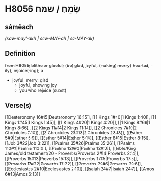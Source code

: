 # H8056 שָׂמֵחַ / שמח

## sâmêach

_(saw-may'-akh | saw-MAY-ah | sa-MAY-ak)_

## Definition

from H8055; blithe or gleeful; (be) glad, joyful, (making) merry(-hearted, -ily), rejoice(-ing); a

- joyful, merry, glad
  - joyful, showing joy
  - you who rejoice (subst)

## Verse(s)

[[Deuteronomy 16#15|Deuteronomy 16:15]], [[1 Kings 1#40|1 Kings 1:40]], [[1 Kings 1#45|1 Kings 1:45]], [[1 Kings 4#20|1 Kings 4:20]], [[1 Kings 8#66|1 Kings 8:66]], [[2 Kings 11#14|2 Kings 11:14]], [[2 Chronicles 7#10|2 Chronicles 7:10]], [[2 Chronicles 23#13|2 Chronicles 23:13]], [[Esther 5#9|Esther 5:9]], [[Esther 5#14|Esther 5:14]], [[Esther 8#15|Esther 8:15]], [[Job 3#22|Job 3:22]], [[Psalms 35#26|Psalms 35:26]], [[Psalms 113#9|Psalms 113:9]], [[Psalms 126#3|Psalms 126:3]], [[bible/King James/old testament/20 - Proverbs/Proverbs 2#14|Proverbs 2:14]], [[Proverbs 15#13|Proverbs 15:13]], [[Proverbs 17#5|Proverbs 17:5]], [[Proverbs 17#22|Proverbs 17:22]], [[Proverbs 29#6|Proverbs 29:6]], [[Ecclesiastes 2#10|Ecclesiastes 2:10]], [[Isaiah 24#7|Isaiah 24:7]], [[Amos 6#13|Amos 6:13]]